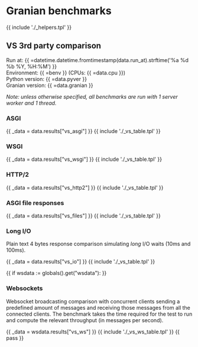 # Granian benchmarks

{{ include './_helpers.tpl' }}

## VS 3rd party comparison

Run at: {{ =datetime.datetime.fromtimestamp(data.run_at).strftime('%a %d %b %Y, %H:%M') }}    
Environment: {{ =benv }} (CPUs: {{ =data.cpu }})    
Python version: {{ =data.pyver }}    
Granian version: {{ =data.granian }}

*Note: unless otherwise specified, all benchmarks are run with 1 server worker and 1 thread.*

### ASGI

{{ _data = data.results["vs_asgi"] }}
{{ include './_vs_table.tpl' }}

### WSGI

{{ _data = data.results["vs_wsgi"] }}
{{ include './_vs_table.tpl' }}

### HTTP/2

{{ _data = data.results["vs_http2"] }}
{{ include './_vs_table.tpl' }}

### ASGI file responses

{{ _data = data.results["vs_files"] }}
{{ include './_vs_table.tpl' }}

### Long I/O

Plain text 4 bytes response comparison simulating *long* I/O waits (10ms and 100ms).

{{ _data = data.results["vs_io"] }}
{{ include './_vs_table.tpl' }}

{{ if wsdata := globals().get("wsdata"): }}
### Websockets

Websocket broadcasting comparison with concurrent clients sending a predefined amount of messages and receiving those messages from all the connected clients. The benchmark takes the time required for the test to run and compute the relevant throughput (in messages per second).

{{ _data = wsdata.results["vs_ws"] }}
{{ include './_vs_ws_table.tpl' }}
{{ pass }}

